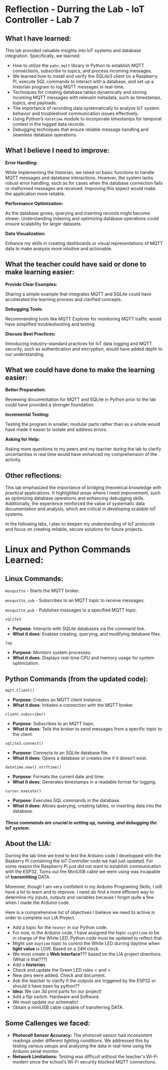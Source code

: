 
# Reflection - Durring the Lab - IoT Controller - Lab 7

## What I have learned: 

This lab provided valuable insights into IoT systems and database integration. Specifically, we learned:

* How to utilize the `paho.mqtt` library in Python to establish MQTT connections, subscribe to topics, and process incoming messages.
* We learned how to install and verify the SQLite3 client on a Raspberry Pi, execute SQL commands to interact with a database, and set up a historian program to log MQTT messages in real-time. 
* Techniques for creating database tables dynamically and storing incoming MQTT messages with relevant metadata, such as timestamps, topics, and payloads.
* The importance of recording data systematically to analyze IoT system behavior and troubleshoot communication issues effectively.
* Using Python’s `datetime` module to incorporate timestamps for temporal context in the logged data records.
* Debugging techniques that ensure reliable message handling and seamless database operations.

## What I believe I need to improve: 

__Error Handling:__

While implementing the historian, we relied on basic functions to handle MQTT messages and database interactions. However, the system lacks robust error handling, such as for cases when the database connection fails or malformed messages are received. Improving this aspect would make the application more reliable.

__Performance Optimization:__

As the database grows, querying and inserting records might become slower. Understanding indexing and optimizing database operations could ensure scalability for larger datasets.

__Data Visualization:__

Enhance my skills in creating dashboards or visual representations of MQTT data to make analysis more intuitive and actionable.

## What the teacher could have said or done to make learning easier: 

__Provide Clear Examples:__

Sharing a simple example that integrates MQTT and SQLite could have accelerated the learning process and clarified concepts.

__Debugging Tools:__

Recommending tools like MQTT Explorer for monitoring MQTT traffic would have simplified troubleshooting and testing.

__Discuss Best Practices:__

Introducing industry-standard practices for IoT data logging and MQTT security, such as authentication and encryption, would have added depth to our understanding.

## What we could have done to make the learning easier: 

__Better Preparation:__

Reviewing documentation for MQTT and SQLite in Python prior to the lab could have provided a stronger foundation.

__Incremental Testing:__

Testing the program in smaller, modular parts rather than as a whole would have made it easier to isolate and address errors.

__Asking for Help:__

Asking more questions to my peers and my teacher during the lab to clarify uncertainties in real time would have enhanced my comprehension of the activity.

## Other reflections: 

This lab emphasized the importance of bridging theoretical knowledge with practical applications. It highlighted areas where I need improvement, such as optimizing database operations and enhancing debugging skills. Additionally, the experience reinforced the value of systematic data documentation and analysis, which are critical in developing scalable IoT systems.

In the following labs, I plan to deepen my understanding of IoT protocols and focus on creating reliable, secure solutions for future projects.

# Linux and Python Commands Learned:

## Linux Commands:
`mosquitto` - Starts the MQTT broker.

`mosquitto_sub` - Subscribes to an MQTT topic to receive messages.

`mosquitto_pub` - Publishes messages to a specified MQTT topic.

`sqlite3` 
 - **Purpose**: Interacts with SQLite databases via the command line.
 - **What it does**: Enables creating, querying, and modifying database files.

`top`
 - **Purpose**: Monitors system processes.
 - **What it does**: Displays real-time CPU and memory usage for system optimization.

## Python Commands (from the updated code):

`mqtt.Client()`
 - **Purpose**: Creates an MQTT client instance.
 - **What it does**: Initiates a connection with the MQTT broker.

`client.subscribe()`
 - **Purpose**: Subscribes to an MQTT topic.
 - **What it does**: Tells the broker to send messages from a specific topic to the client.

`sqlite3.connect()`
 - **Purpose**: Connects to an SQLite database file.
 - **What it does**: Opens a database or creates one if it doesn’t exist.

`datetime.now().strftime()`
 - **Purpose**: Formats the current date and time.
 - **What it does**: Generates timestamps in a readable format for logging.

`cursor.execute()`
- **Purpose**: Executes SQL commands in the database.
- **What it does**: Allows querying, creating tables, or inserting data into the database.


##### These commands are crucial in setting up, running, and debugging the IoT system.

## About the LIA:

Durring the lab time we tried to test the Arduino code I developped with the Rasberry Pi containing the IoT Controller code we had just updated. For some reason the Raspberry Pi just did not want to establish communication with the ESP32. Turns out the MiniUSB cable we were using was incapable of __transmitting__ DATA. 

Moreover, though I am very confident in my Arduino Programing Skills, I still have a lot to learn and to improve. I need do find a more efficient way to determine my inputs, outputs and variables because I forgot quite a few when I made the Arduino code.

Here is a comprehensive list of objectives I bielieve we need to achive in order to complete our LIA Project.

* Add a topic for the `heater` in our Python code.
* For now, in the Arduino code, I have assigned the topic `nighttime` to be in charge of the White LED. Python code must be updated to reflect that.
* Might use `daytime` topic to control the White LED durring daytime when __light value__ is LOW. Based on a 24H clock.
* We must create a __Web Interface__??? based on the LIA project directions. (What is that???)
* Add a __historian__.
* Check and update the Green LED rules < and >.
* New pins were added. Check and document.
* Ask the teacher to clarify if the outputs are triggered by the ESP32 or should it have been by python??
* **Idea:** We can 3d print parts for our project!
* Add a flip switch. Hardware and Software.
* We must update our schematic!
* Obtain a miniUSB cable capable of transferring DATA.

## Some Callenges we faced:
* __Photocell Sensor Accuracy:__ The photocell sensor had inconsistent readings under different lighting conditions. We addressed this by testing various setups and analyzing the data in real-time using the Arduino serial monitor.
* __Network Limitations:__ Testing was difficult without the teacher's Wi-Fi modem since the school’s Wi-Fi security blocked MQTT connections.
